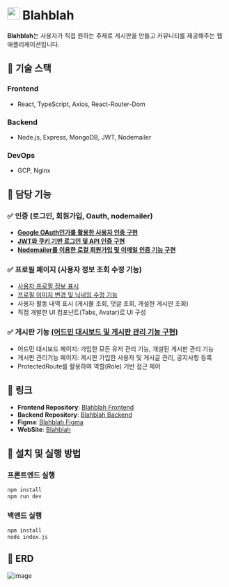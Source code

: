 # <img src="https://github.com/user-attachments/assets/3067ce67-7023-4968-b818-43a0e355e4ff" width="28" height="28"> Blahblah

**Blahblah**는 사용자가 직접 원하는 주제로 게시판을 만들고 커뮤니티를 제공해주는 웹 애플리케이션입니다.

## 🚀 기술 스택
### Frontend
- React, TypeScript, Axios, React-Router-Dom

### Backend
- Node.js, Express, MongoDB, JWT, Nodemailer

### DevOps
- GCP, Nginx

## 📌 담당 기능
### ✅ 인증 (로그인, 회원가입, Oauth, nodemailer)
- [**Google OAuth인가를 활용한 사용자 인증 구현**](https://github.com/DonggunLim/Blahblah_front/wiki/Google-OAuth%EB%A5%BC-%ED%99%9C%EC%9A%A9%ED%95%9C-%EC%82%AC%EC%9A%A9%EC%9E%90-%EC%9D%B8%EC%A6%9D-%EA%B5%AC%ED%98%84)
- [**JWT와 쿠키 기반 로그인 및 API 인증 구현**](https://github.com/DonggunLim/Blahblah_front/wiki/JWT%EC%99%80-%EC%BF%A0%ED%82%A4-%EA%B8%B0%EB%B0%98-%EB%A1%9C%EA%B7%B8%EC%9D%B8-%EB%B0%8F-API-%EC%9D%B8%EC%A6%9D-%EA%B5%AC%ED%98%84)
- [**Nodemailer를 이용한 로컬 회원가입 및 이메일 인증 기능 구현**](https://github.com/DonggunLim/Blahblah_front/wiki/Nodemailer%EB%A5%BC-%EC%9D%B4%EC%9A%A9%ED%95%9C-%EC%9D%B4%EB%A9%94%EC%9D%BC-%EC%9D%B8%EC%A6%9D-%EA%B8%B0%EB%8A%A5-%EA%B5%AC%ED%98%84-%EB%B0%8F--%EC%9D%B4%EB%A9%94%EC%9D%BC-%ED%9A%8C%EC%9B%90%EA%B0%80%EC%9E%85-%EA%B5%AC%ED%98%84)

### ✅ 프로필 페이지 (사용자 정보 조회 수정 기능)
- [사용자 프로필 정보 표시](https://github.com/DonggunLim/Blahblah_front/blob/main/src/pages/ProfilePage.tsx) 
- [프로필 이미지 변경 및 닉네임 수정 기능](https://github.com/DonggunLim/Blahblah_front/blob/main/src/pages/ProfileUpdatePage.tsx)
- 사용자 활동 내역 표시 (게시물 조회, 댓글 조회, 개설한 게시판 조회)
- 직접 개발한 UI 컴포넌트(Tabs, Avatar)로 UI 구성

### ✅ 게시판 기능 [(어드민 대시보드 및 게시판 관리 기능 구현)](https://github.com/DonggunLim/Blahblah_front/wiki/%EC%96%B4%EB%93%9C%EB%AF%BC-%EB%8C%80%EC%8B%9C%EB%B3%B4%EB%93%9C-%EB%B0%8F-%EA%B2%8C%EC%8B%9C%ED%8C%90-%EA%B4%80%EB%A6%AC-%EA%B8%B0%EB%8A%A5-%EA%B5%AC%ED%98%84)
- 어드민 대시보드 페이지: 가입한 모든 유저 관리 기능, 개설된 게시판 관리 기능
- 게시판 관리기능 페이지: 게시판 가입한 사용자 및 게시글 관리, 공지사항 등록
- ProtectedRoute를 활용하여 역할(Role) 기반 접근 제어


## 📌 링크
- **Frontend Repository**: [Blahblah Frontend](https://github.com/DonggunLim/Blahblah_front)
- **Backend Repository**: [Blahblah Backend](https://github.com/DonggunLim/Blahblah_back)
- **Figma**: [Blahblah Figma](https://www.figma.com/design/o7aSugrh85nW04kXW5SFyz/Untitled?node-id=0-1&p=f)
- **WebSite**: [Blahblah](https://blahblah-front.vercel.app)

## 📌 설치 및 실행 방법

### 프론트엔드 실행
```bash
npm install
npm run dev
```
### 백엔드 실행
```bash
npm install
node index.js
```

## 📌 ERD
![image](https://github.com/user-attachments/assets/1480918f-492d-4015-a44f-881bed17b689)
